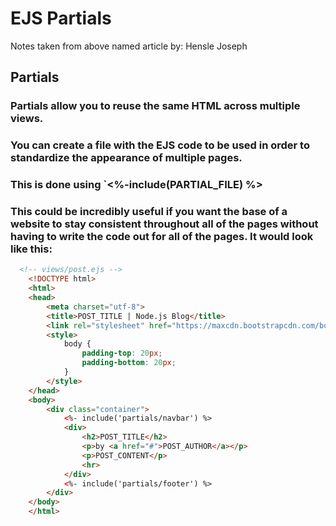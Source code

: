 # EJS Partials
Notes taken from above named article by: Hensle Joseph

## Partials
### Partials allow you to reuse the same HTML across multiple views.
### You can create a file with the EJS code to be used in order to standardize the appearance of multiple pages.  

### This is done using `<%-include(PARTIAL_FILE) %>
### This could be incredibly useful if you want the base of a website to stay consistent throughout all of the pages without having to write the code out for all of the pages.  It would look like this:

```HTML 
  <!-- views/post.ejs -->
    <!DOCTYPE html>
    <html>
    <head>
        <meta charset="utf-8">
        <title>POST_TITLE | Node.js Blog</title>
        <link rel="stylesheet" href="https://maxcdn.bootstrapcdn.com/bootstrap/3.3.6/css/bootstrap.min.css">
        <style>
            body {
                padding-top: 20px;
                padding-bottom: 20px;
            }
        </style>
    </head>
    <body>
        <div class="container">
            <%- include('partials/navbar') %>
            <div>
                <h2>POST_TITLE</h2>
                <p>by <a href="#">POST_AUTHOR</a></p>
                <p>POST_CONTENT</p>
                <hr>
            </div>
            <%- include('partials/footer') %>
        </div>
    </body>
    </html>
```

    
